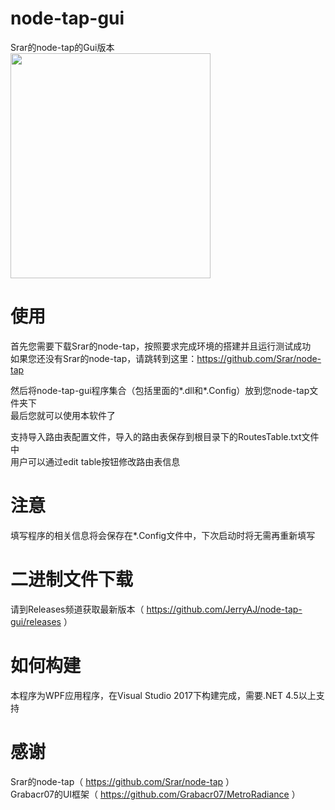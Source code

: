 # node-tap-gui
Srar的node-tap的Gui版本<br/>
<img width="320" height="360" src="https://github.com/JerryAJ/node-tap-gui/blob/master/Screenshots/Screenshot01.png"/>
# 使用
首先您需要下载Srar的node-tap，按照要求完成环境的搭建并且运行测试成功  
如果您还没有Srar的node-tap，请跳转到这里：https://github.com/Srar/node-tap

然后将node-tap-gui程序集合（包括里面的*.dll和*.Config）放到您node-tap文件夹下  
最后您就可以使用本软件了

支持导入路由表配置文件，导入的路由表保存到根目录下的RoutesTable.txt文件中  
用户可以通过edit table按钮修改路由表信息

# 注意
填写程序的相关信息将会保存在*.Config文件中，下次启动时将无需再重新填写

# 二进制文件下载
请到Releases频道获取最新版本（ https://github.com/JerryAJ/node-tap-gui/releases ）

# 如何构建
本程序为WPF应用程序，在Visual Studio 2017下构建完成，需要.NET 4.5以上支持  

# 感谢
Srar的node-tap（ https://github.com/Srar/node-tap ）  
Grabacr07的UI框架（ https://github.com/Grabacr07/MetroRadiance ）

